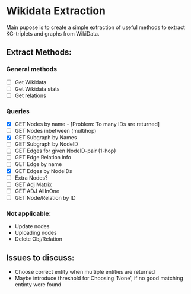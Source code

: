 # Wikidata Extraction

Main pupose is to create a simple extraction of useful methods to extract KG-triplets and graphs from WikiData.

## Extract Methods:
### General methods
- [ ] Get Wikidata
- [ ] Get Wikidata stats
- [ ] Get relations

### Queries
- [x] GET Nodes by name - [Problem: To many IDs are returned]
- [ ] GET Nodes inbetween (multihop)
- [x] GET Subgraph by Names
- [ ] GET Subgraph by NodeID
- [ ] GET Edges for given NodeID-pair (1-hop)
- [ ] GET Edge Relation info
- [ ] GET Edge by name
- [x] GET Edges by NodeIDs
- [ ] Extra Nodes?
- [ ] GET Adj Matrix
- [ ] GET ADJ AllInOne
- [ ] GET Node/Relation by ID
### Not applicable:
- Update nodes
- Uploading nodes
- Delete Obj/Relation

## Issues to discuss:
- Choose correct entity when multiple entities are returned
- Maybe introduce threshold for Choosing 'None', if no good matching entinty were found